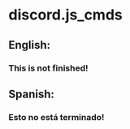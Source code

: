 # **discord.js_cmds**
## **English:**

### **This is not finished!**

## **Spanish:**

### **Esto no está terminado!**